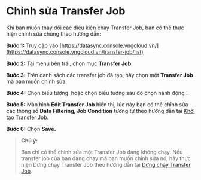 # Chỉnh sửa Transfer Job

Khi bạn muốn thay đổi các điều kiện chạy Transfer Job, bạn có thể thực hiện chỉnh sửa chúng theo hướng dẫn: 

**Bước 1:** Truy cập vào [https://datasync.console.vngcloud.vn/](https://datasync.console.vngcloud.vn/transfer-job/list)

**Bước 2:** Tại menu bên trái, chọn mục **Transfer Job**. 

**Bước 3:** Trên danh sách các transfer job đã tạo, hãy chọn một **Transfer Job** mà bạn muốn chỉnh sửa. 

**Bước 4:** Chọn biểu tượng <img src="https://docs.vngcloud.vn/download/thumbnails/73761187/image2024-3-14_10-39-36.png?version=1&#x26;modificationDate=1710387576000&#x26;api=v2" alt="" data-size="line"> hoặc chọn biểu tượng <img src="https://docs.vngcloud.vn/download/thumbnails/73761187/image2024-3-14_10-4-58.png?version=1&#x26;modificationDate=1710387562000&#x26;api=v2" alt="" data-size="line">sau đó chọn hành động <img src="https://docs.vngcloud.vn/download/thumbnails/73761187/image2024-3-14_10-39-48.png?version=1&#x26;modificationDate=1710387589000&#x26;api=v2" alt="" data-size="line">.

**Bước 5:** Màn hình **Edit Transfer Job** hiển thị, lúc này bạn có thể chỉnh sửa các thông số **Data Filtering, Job Condition** tương tự theo hướng dẫn tại [Khởi tạo Transfer Job](https://docs.vngcloud.vn/vng-cloud-document/vn/datasync/cac-tinh-nang-cua-datasync/khoi-tao-transfer-job).

**Bước 6:** Chọn **Save.** 

> **Chú ý:**
>
> Bạn chỉ có thể chỉnh sửa một Transfer Job đang không chạy. Nếu transfer job của bạn đang chạy mà bạn muốn chỉnh sửa nó, hãy thực hiện Dừng chạy Transfer Job theo hướng dẫn tại [Dừng chạy Transfer Job](https://docs.vngcloud.vn/vng-cloud-document/vn/datasync/cac-tinh-nang-cua-datasync/dung-chay-transfer-job).
